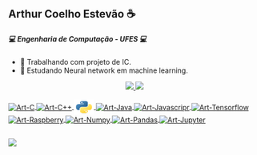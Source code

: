 ## Arthur Coelho Estevão ☕
##### 💻 Engenharia de Computação - UFES 💻
- 🔬 Trabalhando com projeto de IC.
- 🌱 Estudando Neural network em machine learning.

<div align="center">
  <a href="https://github.com/arthurcoelho442">
  <img height="225em" src="https://github-readme-stats.vercel.app/api?username=arthurcoelho442&show_icons=true&theme=codeSTACKr&include_all_commits=true&count_private=true"/>
  <img height="225em" src="https://github-readme-stats.vercel.app/api/top-langs/?username=arthurcoelho442&langs_count=7&theme=darcula"/>
</div>
  
<div style="display: inline_block"><br>
  <img align="center" alt="Art-C" height="30" width="40" src="https://cdn.jsdelivr.net/gh/devicons/devicon/icons/c/c-original.svg" />
  <img align="center" alt="Art-C++" height="30" width="40"  src="https://cdn.jsdelivr.net/gh/devicons/devicon/icons/cplusplus/cplusplus-original.svg" />
  <img align="center" alt="Art-Python" height="30" width="40" src="https://raw.githubusercontent.com/devicons/devicon/master/icons/python/python-original.svg">
  <img align="center" alt="Art-Java" height="30" width="40" src="https://cdn.jsdelivr.net/gh/devicons/devicon/icons/java/java-original.svg" />
  <img align="center" alt="Art-Javascripr" height="30" width="40" src="https://cdn.jsdelivr.net/gh/devicons/devicon/icons/javascript/javascript-plain.svg" />
  <img align="center" alt="Art-Tensorflow" height="30" width="40" src="https://cdn.jsdelivr.net/gh/devicons/devicon/icons/tensorflow/tensorflow-original.svg" />
  <img align="center" alt="Art-Raspberry" height="30" width="40" src="https://cdn.jsdelivr.net/gh/devicons/devicon/icons/raspberrypi/raspberrypi-original.svg" />
  <img align="center" alt="Art-Numpy" height="30" width="40" src="https://cdn.jsdelivr.net/gh/devicons/devicon/icons/numpy/numpy-original.svg" />
  <img align="center" alt="Art-Pandas" height="30" width="40" src="https://cdn.jsdelivr.net/gh/devicons/devicon/icons/pandas/pandas-original-wordmark.svg" />
  <img align="center" alt="Art-Jupyter" height="30" width="40" src="https://cdn.jsdelivr.net/gh/devicons/devicon/icons/jupyter/jupyter-original-wordmark.svg" />
</div>
  
  ##
 
<div>
  <a href = "mailto:arthurcoelho442@gmail.com"><img src="https://img.shields.io/badge/Gmail-D14836?style=for-the-badge&logo=gmail&logoColor=white"></a>
</div>
